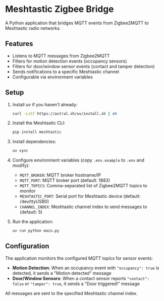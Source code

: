 # Meshtastic Zigbee Bridge

A Python application that bridges MQTT events from Zigbee2MQTT to Meshtastic radio networks.

## Features

- Listens to MQTT messages from Zigbee2MQTT
- Filters for motion detection events (occupancy sensors)
- Filters for door/window sensor events (contact and tamper detection)
- Sends notifications to a specific Meshtastic channel
- Configurable via environment variables

## Setup

1. Install uv if you haven't already:

   ```bash
   curl -LsSf https://astral.sh/uv/install.sh | sh
   ```

2. Install the Meshtastic CLI:

   ```bash
   pip install meshtastic
   ```

3. Install dependencies:

   ```bash
   uv sync
   ```

4. Configure environment variables (copy `.env.example` to `.env` and modify):
   - `MQTT_BROKER`: MQTT broker hostname/IP
   - `MQTT_PORT`: MQTT broker port (default: 1883)
   - `MQTT_TOPICS`: Comma-separated list of Zigbee2MQTT topics to monitor
   - `MESHTASTIC_PORT`: Serial port for Meshtastic device (default: /dev/ttyUSB0)
   - `CHANNEL_INDEX`: Meshtastic channel index to send messages to (default: 5)

5. Run the application:

   ```bash
   uv run python main.py
   ```

## Configuration

The application monitors the configured MQTT topics for sensor events:

- **Motion Detection**: When an occupancy event with `"occupancy": true` is detected, it sends a "Motion detected" message
- **Door/Window Sensors**: When a contact sensor reports `"contact": false` or `"tamper": true`, it sends a "Door triggered!" message

All messages are sent to the specified Meshtastic channel index.
